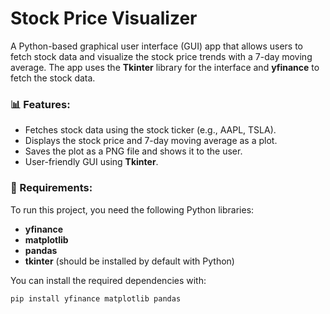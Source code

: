 # Stock Price Visualizer

A Python-based graphical user interface (GUI) app that allows users to fetch stock data and visualize the stock price trends with a 7-day moving average. The app uses the **Tkinter** library for the interface and **yfinance** to fetch the stock data.

### 📊 Features:
- Fetches stock data using the stock ticker (e.g., AAPL, TSLA).
- Displays the stock price and 7-day moving average as a plot.
- Saves the plot as a PNG file and shows it to the user.
- User-friendly GUI using **Tkinter**.

### 🚀 Requirements:
To run this project, you need the following Python libraries:
- **yfinance**
- **matplotlib**
- **pandas**
- **tkinter** (should be installed by default with Python)

You can install the required dependencies with:
```bash
pip install yfinance matplotlib pandas
	
